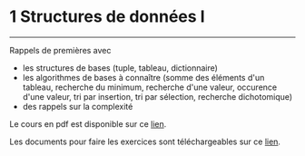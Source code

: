 # 1 Structures de données I
---
Rappels de premières avec
* les structures de bases (tuple, tableau, dictionnaire)
* les algorithmes de bases à connaître (somme des éléments d'un tableau, recherche du minimum, recherche d'une valeur, occurence d'une valeur, tri par insertion, tri par sélection, recherche dichotomique)
* des rappels sur la complexité

Le cours en pdf est disponible sur ce [lien](https://github.com/NaturelEtChaud/NSI-Terminale/blob/main/1%20Structure%20de%20donn%C3%A9es%20I/Terminale_NSI01_Structures_donn%C3%A9es_I.pdf).

Les documents pour faire les exercices sont téléchargeables sur ce [lien](https://github.com/NaturelEtChaud/NSI-Terminale/blob/main/1%20Structure%20de%20donn%C3%A9es%20I/Python/1%20Structures%20de%20donnees.zip).
